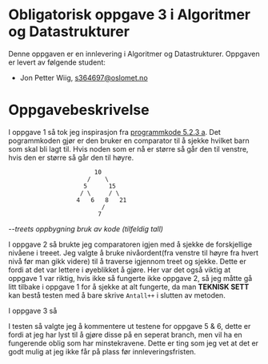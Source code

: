 # Obligatorisk oppgave 3 i Algoritmer og Datastrukturer

Denne oppgaven er en innlevering i Algoritmer og Datastrukturer. 
Oppgaven er levert av følgende student:
* Jon Petter Wiig, s364697@oslomet.no


# Oppgavebeskrivelse

I oppgave 1 så tok jeg inspirasjon fra [programmkode 5.2.3 a](https://www.cs.hioa.no/~ulfu/appolonius/kap5/2/kap52.html#5.2.3). Det pogrammkoden gjør er den bruker en comparator til å sjekke hvilket barn som skal bli lagt til. Hvis noden som er nå er større så går den til venstre, hvis den er større så går den til høyre. 

                            10
                          /    \
                         5      15 
                        / \     / \
                       4   6   8   21
                              /
                             7  
*--treets oppbygning bruk av kode (tilfeldig tall)*

I oppgave 2 så brukte jeg comparatoren igjen med å sjekke de forskjellige nivåene i treeet. Jeg valgte å bruke nivåordent(fra venstre til høyre fra hvert nivå før man gikk videre) til å traverse igjennom treet og sjekke. Dette er fordi at det var lettere i øyeblikket å gjøre. Her var det også viktig at oppgave 1 var riktig, hvis ikke så fungerte ikke oppgave 2, så jeg måtte gå litt tilbake i oppgave 1 for  å sjekke at alt fungerte, da man **TEKNISK SETT** kan bestå testen med å bare skrive  `Antall++` i slutten av metoden.

I oppgave 3 så 

I testen så valgte jeg å kommentere ut testene for oppgave 5 & 6, dette er fordi at jeg har lyst til å gjøre disse på en seperat branch, men vil ha en fungerende oblig som har minstekravene. Dette er ting som jeg vet at det er godt mulig at jeg ikke får på plass før innleveringsfristen. 